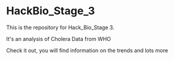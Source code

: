 # HackBio_Stage_3
This is the repository for  Hack_Bio_Stage 3. 

It's an analysis of Cholera Data from WHO

Check it out, you will find information on the trends and lots more
